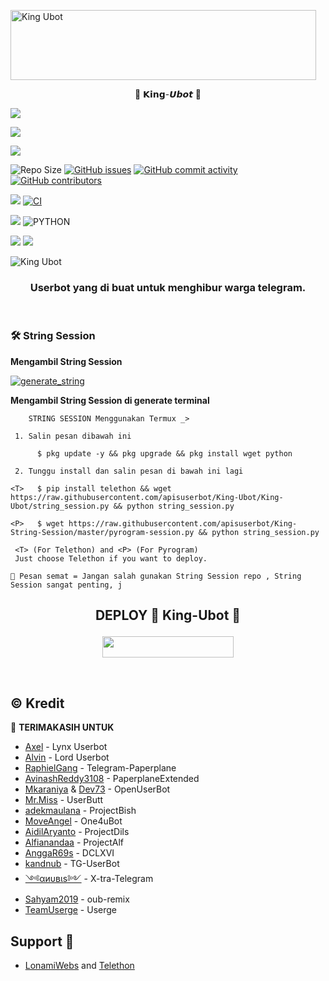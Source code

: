 <a href="https://cooltext.com"><img src="https://images.cooltext.com/5525856.gif" width="489" height="112" alt="King Ubot" /></a>
<p align="center"> 👑 𝗞𝗶𝗻𝗴-𝙐𝙗𝙤𝙩 👑</p>
<p align="left">
  <a href="https://github.com/apisuserbot/King-Ubot/fork"><img src="https://img.shields.io/github/forks/apisuserbot/King-Ubot?label=Fork&style=social"></a>
  </p>
<p align="left">
  <a href="https://github.com/apisuserbot/King-Ubot"><img src="https://img.shields.io/github/stars/apisuserbot/King-Ubot?style=social"></a>
  </p>
<p align="left">
  <a href="https://github.com/apisuserbot/King-Ubot/blob/King-Ubot/LICENSE"><img src="https://img.shields.io/github/license/apisuserbot/Lynx-Userbot?&style=social&logo=github">
  </a></p>

![Repo Size](https://img.shields.io/github/repo-size/apisuserbot/King-Ubot?&style=plastic&logo=github)
[![GitHub issues](https://img.shields.io/github/issues/apisuserbot/King-Ubot?&style=plastic&logo=github)](https://github.com/apisuserbot/King-Ubot/issues)
[![GitHub commit activity](https://img.shields.io/github/commit-activity/m/apisuserbot/King-Ubot?&style=plastic&logo=github)](https://github.com/apisuserbot/King-Ubot/graphs/commit-activity)
[![GitHub contributors](https://img.shields.io/github/contributors/apisuserbot/King-Ubot?&style=plastic&logo=github)](https://GitHub.com/apisuserbot/King-Ubot/graphs/contributors/)
<p align="justify">
<a href="https://github.com/apisuserbot/King-Ubot/commits/King-Ubot"><img src="https://img.shields.io/github/last-commit/apisuserbot/King-Ubot?color=ff69b4&logo=github&logoColor=ff69b4&style=for-the-badge" /></a>
<a href="https://github.com/apisuserbot/King-Ubot/actions/workflows/main.yml"><img src="https://img.shields.io/github/workflow/status/apisuserbot/King-Ubot/CI/Lynx-Userbot?style=for-the-badge&logo=github-actions&logoColor=aqua" alt="CI" /></a>
</p>
<p align="justify">
<a href="https://pypi.org/project/Telethon/"><img src="https://img.shields.io/pypi/v/telethon?color=important&label=telethon&logo=python&logoColor=brightgreen&style=for-the-badge" /></a>
<img alt="PYTHON" src="https://img.shields.io/badge/PYTHON-v3.9.4-white?style=for-the-badge&logo=appveyor"/>
</p>
<p align="left">
<a href="https://hub.docker.com/r/apiskinguserbot/kingubot"> <img src="https://img.shields.io/docker/image-size/apiskinguserbot/kingubot/Buster?label=docker%20image%20size&logo=docker&style=for-the-badge" /></a>
<a href="https://hub.docker.com/r/apiskinguserbot/kingubot/tags"> <img src="https://img.shields.io/docker/v/apiskinguserbot/kingubot/Buster?label=docker%20version&logo=docker&style=for-the-badge" /></a>
</p>

![King Ubot](https://telegra.ph/file/ca8ab312cb175568c879d.jpg)

<h3 align="center">Userbot yang di buat untuk menghibur warga telegram.</h3>
<p align="center">&nbsp;</p>


### 🛠️ String Session

**Mengambil String Session**

<a href="https://replit.com/@apisuserbot/King-String-Session-1?v=1https://replit.com/@apisuserbot/King-String-Session-1?v=1"><img src="https://img.shields.io/badge/run-string__session.py-magenta?style=for-the-badge&logo=repl.it" alt="generate_string" /></a>

**Mengambil String Session di generate terminal**
```
    STRING SESSION Menggunakan Termux _>

 1. Salin pesan dibawah ini

      $ pkg update -y && pkg upgrade && pkg install wget python

 2. Tunggu install dan salin pesan di bawah ini lagi

<T>   $ pip install telethon && wget https://raw.githubusercontent.com/apisuserbot/King-Ubot/King-Ubot/string_session.py && python string_session.py

<P>   $ wget https://raw.githubusercontent.com/apisuserbot/King-String-Session/master/pyrogram-session.py && python string_session.py

 <T> (For Telethon) and <P> (For Pyrogram)
 Just choose Telethon if you want to deploy.

📌 Pesan semat = Jangan salah gunakan String Session repo , String Session sangat penting, j

```

## <p align="center">DEPLOY 👑 King-Ubot 👑</p>

<p align="center"><a href="https://heroku.com/deploy?template=https://github.com/apisuserbot/King-Ubot/tree/King-Ubot"> <img src="https://img.shields.io/badge/Don't%20Click%20Bro-aqua?style=flat&logo=heroku" width="210" height="34.45" /></a></p>

<br>
</p>

## © Kredit 

 🙏 **TERIMAKASIH UNTUK**

*   [Axel](https://github.com/KENZO-404/Lynx-Userbot) - Lynx Userbot  
*   [Alvin](https://github.com/Zora24/Lord-Userbot) - Lord Userbot
*   [RaphielGang](https://github.com/RaphielGang) - Telegram-Paperplane
*   [AvinashReddy3108](https://github.com/AvinashReddy3108) - PaperplaneExtended
*   [Mkaraniya](https://github.com/mkaraniya) & [Dev73](https://github.com/Devp73) - OpenUserBot
*   [Mr.Miss](https://github.com/keselekpermen69) - UserButt
*   [adekmaulana](https://github.com/adekmaulana) - ProjectBish
*   [MoveAngel](https://github.com/MoveAngel) - One4uBot
*   [AidilAryanto](https://github.com/aidilaryanto) - ProjectDils 
*   [Alfianandaa](https://github.com/alfianandaa/ProjectAlf) - ProjectAlf
*   [AnggaR69s](https://github.com/GengKapak/DCLXVI) - DCLXVI
*   [kandnub](https://github.com/kandnub) - TG-UserBot
*   [༺αиυвιѕ༻](https://github.com/Dark-Princ3) - X-tra-Telegram
*   [Sahyam2019](https://github.com/sahyam2019/oub-remix) - oub-remix
*   [TeamUserge](https://github.com/UsergeTeam/Userge) - Userge


## Support 🚀
*   [LonamiWebs](https://github.com/LonamiWebs/) and [Telethon](https://github.com/LonamiWebs/Telethon)
